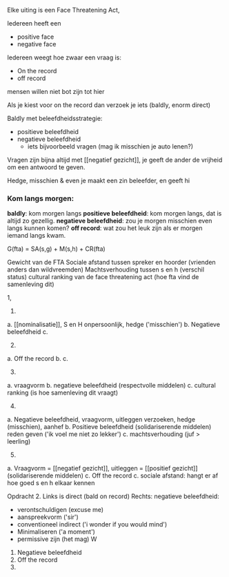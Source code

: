 Elke uiting is een Face Threatening Act,

Iedereen heeft een
- positive face
- negative face

Iedereen weegt hoe zwaar een vraag is:
- On the record
- off record

mensen willen niet bot zijn tot hier

Als je kiest voor on the record dan verzoek je iets (baldly, enorm direct)


Baldly met beleefdheidsstrategie:
- positieve beleefdheid
- negatieve beleefdheid
	- iets bijvoorbeeld vragen (mag ik misschien je auto lenen?)

Vragen zijn bijna altijd met [[negatief gezicht]], je geeft de ander de vrijheid om een antwoord te geven.

Hedge, misschien & even je maakt een zin beleefder, en geeft hi

### Kom langs morgen:
**baldly**: kom morgen langs
**positieve beleefdheid**: kom morgen langs, dat is altijd zo gezellig.
**negatieve beleefdheid**: zou je morgen misschien even langs kunnen komen?
**off record**: wat zou het leuk zijn als er morgen iemand langs kwam.

G(fta) = SA(s,g) + M(s,h) + CR(fta)

Gewicht van de FTA
Sociale afstand tussen spreker en hoorder (vrienden anders dan wildvreemden)
Machtsverhouding tussen s en h (verschil status)
cultural ranking van de face threatening act (hoe fta vind de samenleving dit)

1, 

1.
a. [[nominalisatie]], S en H onpersoonlijk, hedge ('misschien')
b. Negatieve beleefdheid
c. 

2.
a. Off the record
b. 
c.

3.
a. vraagvorm
b. negatieve beleefdheid (respectvolle middelen)
c. cultural ranking (is hoe samenleving dit vraagt)

4.
a. Negatieve beleefdheid, vraagvorm, uitleggen verzoeken, hedge (misschien), aanhef
b. Positieve beleefdheid (solidariserende middelen) reden geven ('ik voel me niet zo lekker')
c. machtsverhouding (juf > leerling)

5.
a. Vraagvorm = [[negatief gezicht]], uitleggen = [[positief gezicht]] (solidariserende middelen)
c. Off the record
c.  sociale afstand: hangt er af hoe goed s en h elkaar kennen

Opdracht 2.
Links is direct (bald on record)
Rechts: negatieve beleefdheid:
- verontschuldigen (excuse me)
- aanspreekvorm ('sir')
- conventioneel indirect ('i wonder if you would mind')
- Minimaliseren ('a moment')
- permissive zijn (het mag)
 W




1. Negatieve beleefdheid
2. Off the record
3. 






